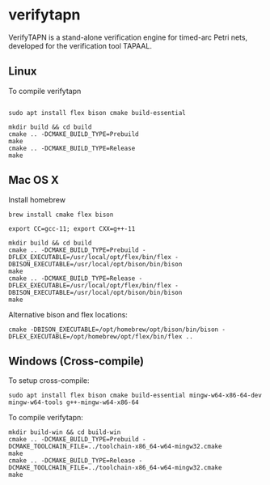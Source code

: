 # verifytapn

VerifyTAPN is a stand-alone verification engine for timed-arc Petri nets, developed for the verification tool TAPAAL.

## Linux

To compile verifytapn

```

sudo apt install flex bison cmake build-essential

mkdir build && cd build
cmake .. -DCMAKE_BUILD_TYPE=Prebuild
make
cmake .. -DCMAKE_BUILD_TYPE=Release
make
```

## Mac OS X

Install homebrew

```
brew install cmake flex bison

export CC=gcc-11; export CXX=g++-11

mkdir build && cd build
cmake .. -DCMAKE_BUILD_TYPE=Prebuild -DFLEX_EXECUTABLE=/usr/local/opt/flex/bin/flex -DBISON_EXECUTABLE=/usr/local/opt/bison/bin/bison
make
cmake .. -DCMAKE_BUILD_TYPE=Release -DFLEX_EXECUTABLE=/usr/local/opt/flex/bin/flex -DBISON_EXECUTABLE=/usr/local/opt/bison/bin/bison
make
```

Alternative bison and flex locations:

```
cmake -DBISON_EXECUTABLE=/opt/homebrew/opt/bison/bin/bison -DFLEX_EXECUTABLE=/opt/homebrew/opt/flex/bin/flex ..
```

## Windows (Cross-compile)

To setup cross-compile:

```
sudo apt install flex bison cmake build-essential mingw-w64-x86-64-dev mingw-w64-tools g++-mingw-w64-x86-64
```


To compile verifytapn:

```
mkdir build-win && cd build-win
cmake .. -DCMAKE_BUILD_TYPE=Prebuild -DCMAKE_TOOLCHAIN_FILE=../toolchain-x86_64-w64-mingw32.cmake
make
cmake .. -DCMAKE_BUILD_TYPE=Release -DCMAKE_TOOLCHAIN_FILE=../toolchain-x86_64-w64-mingw32.cmake
make

```
